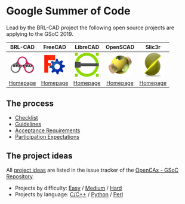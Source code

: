 # Google Summer of Code

Lead by the BRL-CAD project the following open source projects are applying to the GSoC 2019.

| BRL-CAD | FreeCAD | LibreCAD | OpenSCAD | Slic3r |
|:-------:|:-------:|:--------:|:--------:|:------:|
| ![BRL-CAD Logo](assets/logos/brlcad_64.png) | ![FreeCAD Logo](assets/logos/freecad_64.png) | ![LibreCAD Logo](assets/logos/librecad_64.png) | ![OpenSCAD Logo](assets/logos/openscad_64.png) | ![Slic3r Logo](assets/logos/slic3r_64.png) |
| [Homepage](https://brlcad.org/) | [Homepage](https://www.freecadweb.org/) | [Homepage](https://librecad.org/) | [Homepage](https://www.openscad.org/) | [Homepage](https://slic3r.org/) |

## The process

* [Checklist](gsoc_checklist.html)
* [Guidelines](gsoc_guidelines.html)
* [Acceptance Requirements](gsoc_acceptance.html)
* [Participation Expectations](gsoc_expectations.html)

## The project ideas

All [project ideas](https://github.com/opencax/GSoC/issues?q=is%3Aissue+is%3Aopen) are listed in the issue tracker of the [OpenCAx - GSoC Repository](https://github.com/opencax/GSoC).

* Projects by difficulty: [Easy](https://github.com/opencax/GSoC/issues?q=is%3Aissue+is%3Aopen+sort%3Aupdated-desc+label%3A%22Difficulty%3A+Easy%22) / [Medium](https://github.com/opencax/GSoC/issues?q=is%3Aissue+is%3Aopen+sort%3Aupdated-desc+label%3A%22Difficulty%3A+Medium%22) / [Hard](https://github.com/opencax/GSoC/issues?q=is%3Aissue+is%3Aopen+sort%3Aupdated-desc+label%3A%22Difficulty%3A+Hard%22)
* Projects by language: [C/C++](https://github.com/opencax/GSoC/issues?q=is%3Aissue+is%3Aopen+sort%3Aupdated-desc+label%3A%22Lang%3A+C%2B%2B%22) / [Python](https://github.com/opencax/GSoC/issues?q=is%3Aissue+is%3Aopen+sort%3Aupdated-desc+label%3A%22Lang%3A+Python%22) / [Perl](https://github.com/opencax/GSoC/issues?q=is%3Aissue+is%3Aopen+sort%3Aupdated-desc+label%3A%22Lang%3A+Perl%22)
